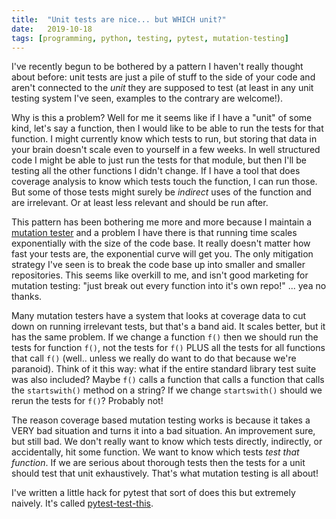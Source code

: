 ```yaml
---
title:	"Unit tests are nice... but WHICH unit?"
date:	2019-10-18
tags: [programming, python, testing, pytest, mutation-testing]
---
```


I've recently begun to be bothered by a pattern I haven't really thought about before: unit tests are just a pile of stuff to the side of your code and aren't connected to the *unit* they are supposed to test (at least in any unit testing system I've seen, examples to the contrary are welcome!). 

Why is this a problem? Well for me it seems like if I have a "unit" of some kind, let's say a function, then I would like to be able to run the tests for that function. I might currently know which tests to run, but storing that data in your brain doesn't scale even to yourself in a few weeks. In well structured code I might be able to just run the tests for that module, but then I'll be testing all the other functions I didn't change. If I have a tool that does coverage analysis to know which tests touch the function, I can run those. But some of those tests might surely be *indirect* uses of the function and are irrelevant. Or at least less relevant and should be run after.
 
This pattern has been bothering me more and more because I maintain a [mutation tester](https://mutmut.readthedocs.io/) and a problem I have there is that running time scales exponentially with the size of the code base. It really doesn't matter how fast your tests are, the exponential curve will get you. The only mitigation strategy I've seen is to break the code base up into smaller and smaller repositories. This seems like overkill to me, and isn't good marketing for mutation testing: "just break out every function into it's own repo!" ... yea no thanks. 

Many mutation testers have a system that looks at coverage data to cut down on running irrelevant tests, but that's a band aid. It scales better, but it has the same problem. If we change a function `f()` then we should run the tests for function `f()`, not the tests for `f()` PLUS all the tests for all functions that call `f()` (well.. unless we really do want to do that because we're paranoid). Think of it this way: what if the entire standard library test suite was also included? Maybe `f()` calls a function that calls a function that calls the `startswith()` method on a string? If we change `startswith()` should we rerun the tests for `f()`? Probably not! 

The reason coverage based mutation testing works is because it takes a VERY bad situation and turns it into a bad situation. An improvement sure, but still bad. We don't really want to know which tests directly, indirectly, or accidentally, hit some function. We want to know which tests *test that function*. If we are serious about thorough tests then the tests for a unit should test that unit exhaustively. That's what mutation testing is all about!

I've written a little hack for pytest that sort of does this but extremely naively. It's called [pytest-test-this](https://github.com/boxed/pytest-test-this).
